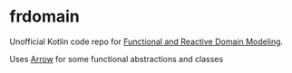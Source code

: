 frdomain
========

Unofficial Kotlin code repo for [Functional and Reactive Domain Modeling](https://www.manning.com/books/functional-and-reactive-domain-modeling).

Uses [Arrow](https://github.com/arrow-kt/arrow) for some functional abstractions and classes